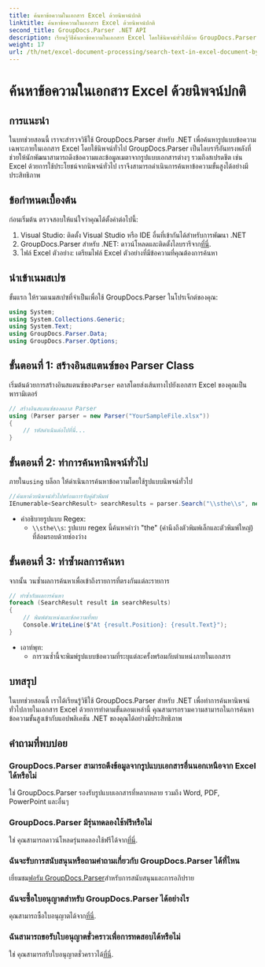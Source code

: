 ```yaml
---
title: ค้นหาข้อความในเอกสาร Excel ด้วยนิพจน์ปกติ
linktitle: ค้นหาข้อความในเอกสาร Excel ด้วยนิพจน์ปกติ
second_title: GroupDocs.Parser .NET API
description: เรียนรู้วิธีค้นหาข้อความในเอกสาร Excel โดยใช้นิพจน์ทั่วไปด้วย GroupDocs.Parser for .NET ทำการค้นหาข้อความขั้นสูงอย่างมีประสิทธิภาพ
weight: 17
url: /th/net/excel-document-processing/search-text-in-excel-document-by-regular-expression/
---
```


# ค้นหาข้อความในเอกสาร Excel ด้วยนิพจน์ปกติ

## การแนะนำ
ในบทช่วยสอนนี้ เราจะสำรวจวิธีใช้ GroupDocs.Parser สำหรับ .NET เพื่อค้นหารูปแบบข้อความเฉพาะภายในเอกสาร Excel โดยใช้นิพจน์ทั่วไป GroupDocs.Parser เป็นไลบรารีอันทรงพลังที่ช่วยให้นักพัฒนาสามารถดึงข้อความและข้อมูลเมตาจากรูปแบบเอกสารต่างๆ รวมถึงสเปรดชีต เช่น Excel ด้วยการใช้ประโยชน์จากนิพจน์ทั่วไป เราจึงสามารถดำเนินการค้นหาข้อความขั้นสูงได้อย่างมีประสิทธิภาพ
## ข้อกำหนดเบื้องต้น
ก่อนเริ่มต้น ตรวจสอบให้แน่ใจว่าคุณได้ตั้งค่าต่อไปนี้:
1. Visual Studio: ติดตั้ง Visual Studio หรือ IDE อื่นที่เข้ากันได้สำหรับการพัฒนา .NET
2.  GroupDocs.Parser สำหรับ .NET: ดาวน์โหลดและติดตั้งไลบรารีจาก[ที่นี่](https://releases.groupdocs.com/parser/net/).
3. ไฟล์ Excel ตัวอย่าง: เตรียมไฟล์ Excel ตัวอย่างที่มีข้อความที่คุณต้องการค้นหา

## นำเข้าเนมสเปซ
ขั้นแรก ให้รวมเนมสเปซที่จำเป็นเพื่อใช้ GroupDocs.Parser ในโปรเจ็กต์ของคุณ:
```csharp
using System;
using System.Collections.Generic;
using System.Text;
using GroupDocs.Parser.Data;
using GroupDocs.Parser.Options;
```
## ขั้นตอนที่ 1: สร้างอินสแตนซ์ของ Parser Class
 เริ่มต้นด้วยการสร้างอินสแตนซ์ของ`Parser` คลาสโดยส่งเส้นทางไปยังเอกสาร Excel ของคุณเป็นพารามิเตอร์
```csharp
// สร้างอินสแตนซ์ของคลาส Parser
using (Parser parser = new Parser("YourSampleFile.xlsx"))
{
    // รหัสดำเนินต่อไปที่นี่...
}
```
## ขั้นตอนที่ 2: ทำการค้นหานิพจน์ทั่วไป
 ภายใน`using` บล็อก ให้ดำเนินการค้นหาข้อความโดยใช้รูปแบบนิพจน์ทั่วไป
```csharp
//ค้นหาด้วยนิพจน์ทั่วไปพร้อมการจับคู่ตัวพิมพ์
IEnumerable<SearchResult> searchResults = parser.Search("\\sthe\\s", new SearchOptions(true, false, true));
```
- คำอธิบายรูปแบบ Regex:
  - `\\sthe\\s`: รูปแบบ regex นี้ค้นหาคำว่า "the" (คำนึงถึงตัวพิมพ์เล็กและตัวพิมพ์ใหญ่) ที่ล้อมรอบด้วยช่องว่าง
## ขั้นตอนที่ 3: ทำซ้ำผลการค้นหา
จากนั้น วนซ้ำผลการค้นหาเพื่อเข้าถึงรายการที่ตรงกันแต่ละรายการ
```csharp
// ทำซ้ำกับผลการค้นหา
foreach (SearchResult result in searchResults)
{
    // พิมพ์ตำแหน่งและข้อความที่พบ
    Console.WriteLine($"At {result.Position}: {result.Text}");
}
```
- เอาท์พุท:
  - การวนซ้ำนี้จะพิมพ์รูปแบบข้อความที่ระบุแต่ละครั้งพร้อมกับตำแหน่งภายในเอกสาร

## บทสรุป
ในบทช่วยสอนนี้ เราได้เรียนรู้วิธีใช้ GroupDocs.Parser สำหรับ .NET เพื่อทำการค้นหานิพจน์ทั่วไปภายในเอกสาร Excel ด้วยการทำตามขั้นตอนเหล่านี้ คุณสามารถรวมความสามารถในการค้นหาข้อความขั้นสูงเข้ากับแอปพลิเคชัน .NET ของคุณได้อย่างมีประสิทธิภาพ

## คำถามที่พบบ่อย
### GroupDocs.Parser สามารถดึงข้อมูลจากรูปแบบเอกสารอื่นนอกเหนือจาก Excel ได้หรือไม่
ใช่ GroupDocs.Parser รองรับรูปแบบเอกสารที่หลากหลาย รวมถึง Word, PDF, PowerPoint และอื่นๆ
### GroupDocs.Parser มีรุ่นทดลองใช้ฟรีหรือไม่
 ใช่ คุณสามารถดาวน์โหลดรุ่นทดลองใช้ฟรีได้จาก[ที่นี่](https://releases.groupdocs.com/).
### ฉันจะรับการสนับสนุนหรือถามคำถามเกี่ยวกับ GroupDocs.Parser ได้ที่ไหน
 เยี่ยมชม[ฟอรัม GroupDocs.Parser](https://forum.groupdocs.com/c/parser/17)สำหรับการสนับสนุนและการอภิปราย
### ฉันจะซื้อใบอนุญาตสำหรับ GroupDocs.Parser ได้อย่างไร
 คุณสามารถซื้อใบอนุญาตได้จาก[ที่นี่](https://purchase.groupdocs.com/buy).
### ฉันสามารถขอรับใบอนุญาตชั่วคราวเพื่อการทดสอบได้หรือไม่
 ใช่ คุณสามารถรับใบอนุญาตชั่วคราวได้[ที่นี่](https://purchase.groupdocs.com/temporary-license/).